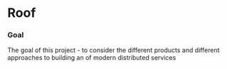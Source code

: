 # Roof

### Goal

The goal of this project - to consider the different products and different 
approaches to building an of modern distributed services
